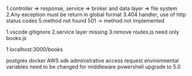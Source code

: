 1.controller => response, service => broker and data layer => file system
2.Any exception must be return in global format
3.404 handler, use of http status codes
5.method not found 501 -> method not implemented

1.vscode gitignore
2.service layer missing
3.remove routes.js need only books.js

1 localhost:3000/books

postgres
docker
AWS sdk
administrative access request
environmental variables need to be changed for middleware
powershell upgrade to 5.0

